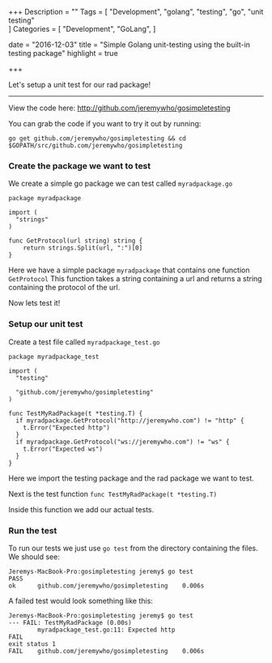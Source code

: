 +++
Description = ""
Tags = [
  "Development",
  "golang",
  "testing",
  "go",
  "unit testing"   
]
Categories = [
  "Development",
  "GoLang",
]

date = "2016-12-03"
title = "Simple Golang unit-testing using the built-in testing package"
highlight = true

+++

Let's setup a unit test for our rad package!

<!--more-->

---

View the code here: http://github.com/jeremywho/gosimpletesting

You can grab the code if you want to try it out by running:

    go get github.com/jeremywho/gosimpletesting && cd $GOPATH/src/github.com/jeremywho/gosimpletesting

### Create the package we want to test

We create a simple go package we can test called `myradpackage.go`

    package myradpackage

    import (
      "strings"
    )

    func GetProtocol(url string) string {
        return strings.Split(url, ":")[0]
    }

Here we have a simple package `myradpackage` that contains one function `GetProtocol`
This function takes a string containing a url and returns a string containing the protocol of the url.

Now lets test it!

### Setup our unit test

Create a test file called `myradpackage_test.go`

    package myradpackage_test

    import (
      "testing"

      "github.com/jeremywho/gosimpletesting"
    )

    func TestMyRadPackage(t *testing.T) {
      if myradpackage.GetProtocol("http://jeremywho.com") != "http" {
        t.Error("Expected http")
      }
      if myradpackage.GetProtocol("ws://jeremywho.com") != "ws" {
        t.Error("Expected ws")
      }
    }

Here we import the testing package and the rad package we want to test. 

Next is the test function `func TestMyRadPackage(t *testing.T)`

Inside this function we add our actual tests.  


### Run the test

To run our tests we just use `go test` from the directory containing the files.  
We should see:

    Jeremys-MacBook-Pro:gosimpletesting jeremy$ go test
    PASS
    ok     	github.com/jeremywho/gosimpletesting   	0.006s

A failed test would look something like this:

    Jeremys-MacBook-Pro:gosimpletesting jeremy$ go test
    --- FAIL: TestMyRadPackage (0.00s)
            myradpackage_test.go:11: Expected http
    FAIL
    exit status 1
    FAIL   	github.com/jeremywho/gosimpletesting   	0.006s

